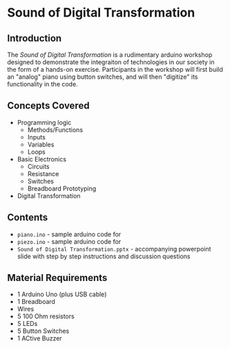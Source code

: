 # Sound of Digital Transformation

## Introduction

The *Sound of Digital Transformation* is a rudimentary arduino workshop designed to demonstrate the integraiton of technologies in our society in the form of a hands-on exercise. Participants in the workshop will first build an "analog" piano using button switches, and will then "digitize" its functionality in the code.

## Concepts Covered

* Programming logic
    * Methods/Functions
    * Inputs
    * Variables
    * Loops
* Basic Electronics
    * Circuits
    * Resistance
    * Switches
    * Breadboard Prototyping
* Digital Transformation

## Contents

* ```piano.ino``` - sample arduino code for 
* ```piezo.ino``` - sample arduino code for
* ```Sound of Digital Transformation.pptx``` - accompanying powerpoint slide with step by step instructions and discussion questions

## Material Requirements

* 1 Arduino Uno (plus USB cable)
* 1 Breadboard
* Wires
* 5 100 Ohm resistors
* 5 LEDs
* 5 Button Switches
* 1 ACtive Buzzer
